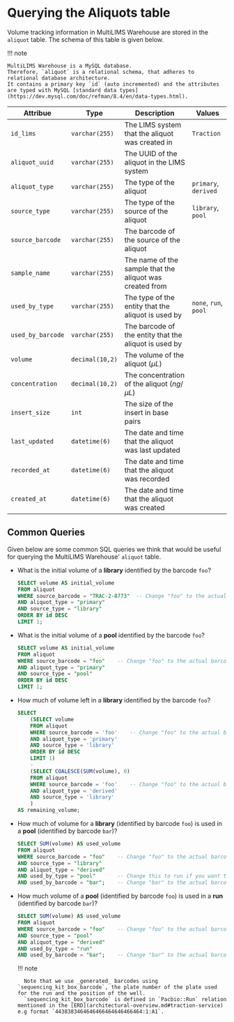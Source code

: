 # Querying the Aliquots table

Volume tracking information in MultiLIMS Warehouse are stored in the `aliquot` table. The schema of this table is given below.

!!! note

    MultiLIMS Warehouse is a MySQL database. 
    Therefore, `aliquot` is a relational schema, that adheres to relational database architecture. 
    It contains a primary key `id` (auto incremented) and the attributes are typed with MySQL [standard data types](https://dev.mysql.com/doc/refman/8.4/en/data-types.html).

<center>

| **Attribue**      | **Type**        | **Description**                                          | **Values**            |
|-------------------|-----------------|----------------------------------------------------------|-----------------------|
| `id_lims`         | `varchar(255)`  | The LIMS system that the aliquot was created in          | `Traction`            |
| `aliquot_uuid`    | `varchar(255)`  | The UUID of the aliquot in the LIMS system               |                       |
| `aliquot_type`    | `varchar(255)`  | The type of the aliquot                                  | `primary`, `derived`  |
| `source_type`     | `varchar(255)`  | The type of the source of the aliquot                    | `library`, `pool`     |
| `source_barcode`  | `varchar(255)`  | The barcode of the source of the aliquot                 |                       |
| `sample_name`     | `varchar(255)`  | The name of the sample that the aliquot was created from |                       |
| `used_by_type`    | `varchar(255)`  | The type of the entity that the aliquot is used by       | `none`, `run`, `pool` |
| `used_by_barcode` | `varchar(255)`  | The barcode of the entity that the aliquot is used by    |                       |
| `volume`          | `decimal(10,2)` | The volume of the aliquot ($\mu L$)                      |                       |
| `concentration`   | `decimal(10,2)` | The concentration of the aliquot ($ng/\mu L$)            |                       |
| `insert_size`     | `int`           | The size of the insert in base pairs                     |                       |
| `last_updated`    | `datetime(6)`   | The date and time that the aliquot was last updated      |                       |
| `recorded_at`     | `datetime(6)`   | The date and time that the aliquot was recorded          |                       |
| `created_at`      | `datetime(6)`   | The date and time that the aliquot was created           |                       |

</center>

## Common Queries

Given below are some common SQL queries we think that would be useful for querying the MultiLIMS Warehouse' `aliquot` table.

- What is the initial volume of a **library** identified by the barcode `foo`?

    ```sql
    SELECT volume AS initial_volume
    FROM aliquot
    WHERE source_barcode = "TRAC-2-8773"  -- Change "foo" to the actual barcode
    AND aliquot_type = "primary"
    AND source_type = "library"
    ORDER BY id DESC
    LIMIT 1;
    ```

- What is the initial volume of a **pool** identified by the barcode `foo`?

    ```sql
    SELECT volume AS initial_volume
    FROM aliquot
    WHERE source_barcode = "foo"    -- Change "foo" to the actual barcode
    AND aliquot_type = "primary"
    AND source_type = "pool"
    ORDER BY id DESC
    LIMIT 1;
    ```

- How much of volume left in a **library** identified by the barcode `foo`?

    ```sql
    SELECT 
        (SELECT volume 
        FROM aliquot
        WHERE source_barcode = 'foo'    -- Change "foo" to the actual barcode
        AND aliquot_type = 'primary'
        AND source_type = 'library'
        ORDER BY id DESC
        LIMIT 1) 
        - 
        (SELECT COALESCE(SUM(volume), 0)
        FROM aliquot
        WHERE source_barcode = 'foo'    -- Change "foo" to the actual barcode
        AND aliquot_type = 'derived'
        AND source_type = 'library'
        ) 
    AS remaining_volume;
    ```

- How much of volume for a **library** (identified by barcode `foo`) is used in a **pool** (identified by barcode `bar`)?

    ```sql
    SELECT SUM(volume) AS used_volume
    FROM aliquot
    WHERE source_barcode = "foo"    -- Change "foo" to the actual barcode
    AND source_type = "library"
    AND aliquot_type = "derived"
    AND used_by_type = "pool"       -- Change this to run if you want to find the used volume used for a run
    AND used_by_barcode = "bar";    -- Change "bar" to the actual barcode
    ```

- How much volume of a **pool** (identified by barcode `foo`) is used in a **run** (identified by barcode `bar`)?

    ```sql
    SELECT SUM(volume) AS used_volume
    FROM aliquot
    WHERE source_barcode = "foo"    -- Change "foo" to the actual barcode
    AND source_type = "pool"
    AND aliquot_type = "derived"
    AND used_by_type = "run"
    AND used_by_barcode = "bar";    -- Change "bar" to the actual barcode
    ```

    !!! note

        Note that we use _generated_ barcodes using `sequencing_kit_box_barcode`, the plate number of the plate used for the run and the position of the well. 
        `sequencing_kit_box_barcode` is defined in `Pacbio::Run` relation mentioned in the [ERD](architectural-overview.md#traction-service) e.g format `4438383464646466464646466464:1:A1`.
